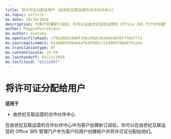 ```yaml
---
title: 将许可证分配给用户（由世纪互联运营的合作伙伴中心）
ms.topic: article
ms.date: 10/29/2018
description: 为客户创建新订阅后，你可以在由世纪互联运营的 Office 365 门户中创建用户帐户并将许可证分配给特定用户。
author: MaggiePucciEvans
ms.author: evansma
ms.openlocfilehash: c79e2dd52440f19bc09d530a98448f0f778ef771
ms.sourcegitcommit: b1ab80345b4e4af649fb8cc51d96d798e0791ade
ms.translationtype: HT
ms.contentlocale: zh-CN
ms.lasthandoff: 04/23/2019
ms.locfileid: "62132097"
---
```

# <a name="assign-licenses-to-users"></a>将许可证分配给用户

**适用于**

-   由世纪互联运营的合作伙伴中心


在由世纪互联运营的合作伙伴中心中为客户创建新订阅后，你可以在由世纪互联运营的 Office 365 管理门户中为客户的用户创建帐户并将许可证分配给他们。 


